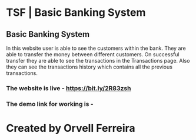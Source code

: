 # TSF | Basic Banking System 
## Basic Banking System
In this website user is able to see the customers within the bank. They are able to transfer the money between different customers. On successful transfer they are able to see the transactions in the Transactions page. Also they can see the transactions history which contains all the previous transactions. 

### The website is live - https://bit.ly/2R83zsh
### The demo link for working is - 

# Created by Orvell Ferreira
